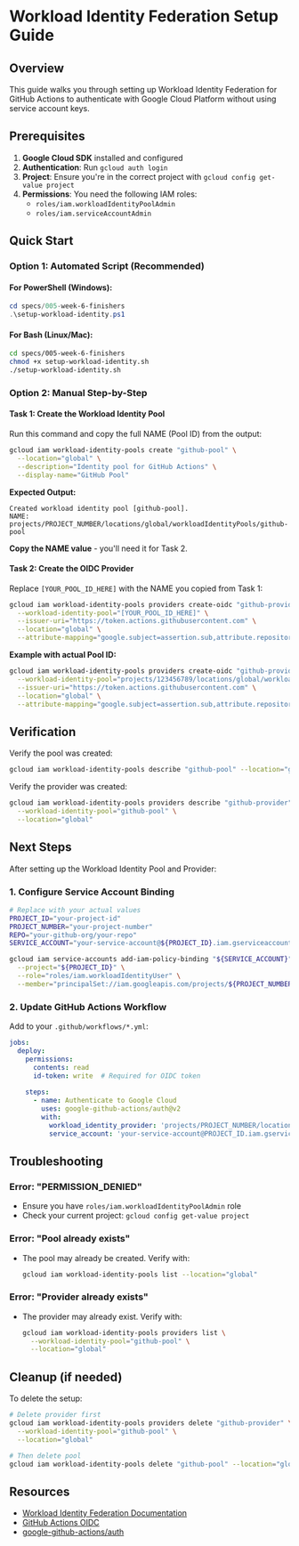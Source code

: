 # Workload Identity Federation Setup Guide

## Overview
This guide walks you through setting up Workload Identity Federation for GitHub Actions to authenticate with Google Cloud Platform without using service account keys.

## Prerequisites
1. **Google Cloud SDK** installed and configured
2. **Authentication**: Run `gcloud auth login`
3. **Project**: Ensure you're in the correct project with `gcloud config get-value project`
4. **Permissions**: You need the following IAM roles:
   - `roles/iam.workloadIdentityPoolAdmin`
   - `roles/iam.serviceAccountAdmin`

## Quick Start

### Option 1: Automated Script (Recommended)

#### For PowerShell (Windows):
```powershell
cd specs/005-week-6-finishers
.\setup-workload-identity.ps1
```

#### For Bash (Linux/Mac):
```bash
cd specs/005-week-6-finishers
chmod +x setup-workload-identity.sh
./setup-workload-identity.sh
```

### Option 2: Manual Step-by-Step

#### Task 1: Create the Workload Identity Pool
Run this command and copy the full NAME (Pool ID) from the output:

```bash
gcloud iam workload-identity-pools create "github-pool" \
  --location="global" \
  --description="Identity pool for GitHub Actions" \
  --display-name="GitHub Pool"
```

**Expected Output:**
```
Created workload identity pool [github-pool].
NAME: projects/PROJECT_NUMBER/locations/global/workloadIdentityPools/github-pool
```

**Copy the NAME value** - you'll need it for Task 2.

#### Task 2: Create the OIDC Provider
Replace `[YOUR_POOL_ID_HERE]` with the NAME you copied from Task 1:

```bash
gcloud iam workload-identity-pools providers create-oidc "github-provider" \
  --workload-identity-pool="[YOUR_POOL_ID_HERE]" \
  --issuer-uri="https://token.actions.githubusercontent.com" \
  --location="global" \
  --attribute-mapping="google.subject=assertion.sub,attribute.repository=assertion.repository"
```

**Example with actual Pool ID:**
```bash
gcloud iam workload-identity-pools providers create-oidc "github-provider" \
  --workload-identity-pool="projects/123456789/locations/global/workloadIdentityPools/github-pool" \
  --issuer-uri="https://token.actions.githubusercontent.com" \
  --location="global" \
  --attribute-mapping="google.subject=assertion.sub,attribute.repository=assertion.repository"
```

## Verification

Verify the pool was created:
```bash
gcloud iam workload-identity-pools describe "github-pool" --location="global"
```

Verify the provider was created:
```bash
gcloud iam workload-identity-pools providers describe "github-provider" \
  --workload-identity-pool="github-pool" \
  --location="global"
```

## Next Steps

After setting up the Workload Identity Pool and Provider:

### 1. Configure Service Account Binding
```bash
# Replace with your actual values
PROJECT_ID="your-project-id"
PROJECT_NUMBER="your-project-number"
REPO="your-github-org/your-repo"
SERVICE_ACCOUNT="your-service-account@${PROJECT_ID}.iam.gserviceaccount.com"

gcloud iam service-accounts add-iam-policy-binding "${SERVICE_ACCOUNT}" \
  --project="${PROJECT_ID}" \
  --role="roles/iam.workloadIdentityUser" \
  --member="principalSet://iam.googleapis.com/projects/${PROJECT_NUMBER}/locations/global/workloadIdentityPools/github-pool/attribute.repository/${REPO}"
```

### 2. Update GitHub Actions Workflow
Add to your `.github/workflows/*.yml`:

```yaml
jobs:
  deploy:
    permissions:
      contents: read
      id-token: write  # Required for OIDC token
    
    steps:
      - name: Authenticate to Google Cloud
        uses: google-github-actions/auth@v2
        with:
          workload_identity_provider: 'projects/PROJECT_NUMBER/locations/global/workloadIdentityPools/github-pool/providers/github-provider'
          service_account: 'your-service-account@PROJECT_ID.iam.gserviceaccount.com'
```

## Troubleshooting

### Error: "PERMISSION_DENIED"
- Ensure you have `roles/iam.workloadIdentityPoolAdmin` role
- Check your current project: `gcloud config get-value project`

### Error: "Pool already exists"
- The pool may already be created. Verify with:
  ```bash
  gcloud iam workload-identity-pools list --location="global"
  ```

### Error: "Provider already exists"
- The provider may already exist. Verify with:
  ```bash
  gcloud iam workload-identity-pools providers list \
    --workload-identity-pool="github-pool" \
    --location="global"
  ```

## Cleanup (if needed)

To delete the setup:
```bash
# Delete provider first
gcloud iam workload-identity-pools providers delete "github-provider" \
  --workload-identity-pool="github-pool" \
  --location="global"

# Then delete pool
gcloud iam workload-identity-pools delete "github-pool" --location="global"
```

## Resources
- [Workload Identity Federation Documentation](https://cloud.google.com/iam/docs/workload-identity-federation)
- [GitHub Actions OIDC](https://docs.github.com/en/actions/deployment/security-hardening-your-deployments/about-security-hardening-with-openid-connect)
- [google-github-actions/auth](https://github.com/google-github-actions/auth)

